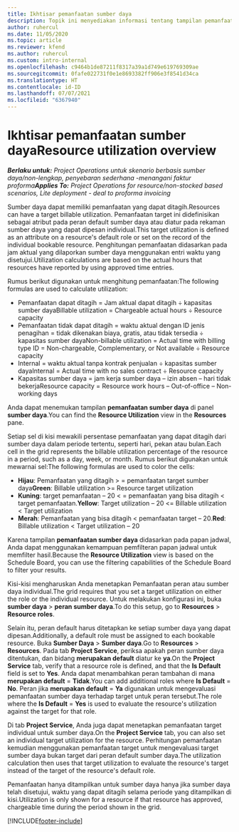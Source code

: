 ```yaml
---
title: Ikhtisar pemanfaatan sumber daya
description: Topik ini menyediakan informasi tentang tampilan pemanfaatan sumber daya di Project Operations.
author: ruhercul
ms.date: 11/05/2020
ms.topic: article
ms.reviewer: kfend
ms.author: ruhercul
ms.custom: intro-internal
ms.openlocfilehash: c9464b1de87211f8317a39a1d749e619769309ae
ms.sourcegitcommit: 0fafe022731f0e1e8693382ff906e3f8541d34ca
ms.translationtype: HT
ms.contentlocale: id-ID
ms.lasthandoff: 07/07/2021
ms.locfileid: "6367940"
---
```

# <a name="resource-utilization-overview"></a><span data-ttu-id="91d48-103">Ikhtisar pemanfaatan sumber daya</span><span class="sxs-lookup"><span data-stu-id="91d48-103">Resource utilization overview</span></span>

<span data-ttu-id="91d48-104">_**Berlaku untuk:** Project Operations untuk skenario berbasis sumber daya/non-lengkap, penyebaran sederhana -menangani faktur proforma_</span><span class="sxs-lookup"><span data-stu-id="91d48-104">_**Applies To:** Project Operations for resource/non-stocked based scenarios, Lite deployment - deal to proforma invoicing_</span></span>

<span data-ttu-id="91d48-105">Sumber daya dapat memiliki pemanfaatan yang dapat ditagih.</span><span class="sxs-lookup"><span data-stu-id="91d48-105">Resources can have a target billable utilization.</span></span> <span data-ttu-id="91d48-106">Pemanfaatan target ini didefinisikan sebagai atribut pada peran default sumber daya atau diatur pada rekaman sumber daya yang dapat dipesan individual.</span><span class="sxs-lookup"><span data-stu-id="91d48-106">This target utilization is defined as an attribute on a resource's default role or set on the record of the individual bookable resource.</span></span> <span data-ttu-id="91d48-107">Penghitungan pemanfaatan didasarkan pada jam aktual yang dilaporkan sumber daya menggunakan entri waktu yang disetujui.</span><span class="sxs-lookup"><span data-stu-id="91d48-107">Utilization calculations are based on the actual hours that resources have reported by using approved time entries.</span></span>

<span data-ttu-id="91d48-108">Rumus berikut digunakan untuk menghitung pemanfaatan:</span><span class="sxs-lookup"><span data-stu-id="91d48-108">The following formulas are used to calculate utilization:</span></span>

  - <span data-ttu-id="91d48-109">Pemanfaatan dapat ditagih = Jam aktual dapat ditagih ÷ kapasitas sumber daya</span><span class="sxs-lookup"><span data-stu-id="91d48-109">Billable utilization = Chargeable actual hours ÷ Resource capacity</span></span>
  - <span data-ttu-id="91d48-110">Pemanfaatan tidak dapat ditagih = waktu aktual dengan ID jenis penagihan = tidak dikenakan biaya, gratis, atau tidak tersedia ÷ kapasitas sumber daya</span><span class="sxs-lookup"><span data-stu-id="91d48-110">Non-billable utilization = Actual time with billing type ID = Non-chargeable, Complementary, or Not available ÷ Resource capacity</span></span>
  - <span data-ttu-id="91d48-111">Internal = waktu aktual tanpa kontrak penjualan ÷ kapasitas sumber daya</span><span class="sxs-lookup"><span data-stu-id="91d48-111">Internal = Actual time with no sales contract ÷ Resource capacity</span></span>
  - <span data-ttu-id="91d48-112">Kapasitas sumber daya = jam kerja sumber daya – izin absen – hari tidak bekerja</span><span class="sxs-lookup"><span data-stu-id="91d48-112">Resource capacity = Resource work hours – Out-of-office – Non-working days</span></span>

<span data-ttu-id="91d48-113">Anda dapat menemukan tampilan **pemanfaatan sumber daya** di panel **sumber daya**.</span><span class="sxs-lookup"><span data-stu-id="91d48-113">You can find the **Resource Utilization** view in the **Resources** pane.</span></span>

<span data-ttu-id="91d48-114">Setiap sel di kisi mewakili persentase pemanfaatan yang dapat ditagih dari sumber daya dalam periode tertentu, seperti hari, pekan atau bulan.</span><span class="sxs-lookup"><span data-stu-id="91d48-114">Each cell in the grid represents the billable utilization percentage of the resource in a period, such as a day, week, or month.</span></span> <span data-ttu-id="91d48-115">Rumus berikut digunakan untuk mewarnai sel:</span><span class="sxs-lookup"><span data-stu-id="91d48-115">The following formulas are used to color the cells:</span></span>

  - <span data-ttu-id="91d48-116">**Hijau**: Pemanfaatan yang ditagih > = pemanfaatan target sumber daya</span><span class="sxs-lookup"><span data-stu-id="91d48-116">**Green**: Billable utilization >= Resource target utilization</span></span>
  - <span data-ttu-id="91d48-117">**Kuning**: target pemanfaatan – 20 < = pemanfaatan yang bisa ditagih < target pemanfaatan.</span><span class="sxs-lookup"><span data-stu-id="91d48-117">**Yellow**: Target utilization – 20 <= Billable utilization < Target utilization</span></span>
  - <span data-ttu-id="91d48-118">**Merah**: Pemanfaatan yang bisa ditagih < pemanfaatan target – 20.</span><span class="sxs-lookup"><span data-stu-id="91d48-118">**Red**: Billable utilization < Target utilization – 20</span></span>

<span data-ttu-id="91d48-119">Karena tampilan **pemanfaatan sumber daya** didasarkan pada papan jadwal, Anda dapat menggunakan kemampuan pemfilteran papan jadwal untuk memfilter hasil.</span><span class="sxs-lookup"><span data-stu-id="91d48-119">Because the **Resource Utilization** view is based on the Schedule Board, you can use the filtering capabilities of the Schedule Board to filter your results.</span></span>

<span data-ttu-id="91d48-120">Kisi-kisi mengharuskan Anda menetapkan Pemanfaatan peran atau sumber daya individual.</span><span class="sxs-lookup"><span data-stu-id="91d48-120">The grid requires that you set a target utilization on either the role or the individual resource.</span></span> <span data-ttu-id="91d48-121">Untuk melakukan konfigurasi ini, buka **sumber daya** > **peran sumber daya**.</span><span class="sxs-lookup"><span data-stu-id="91d48-121">To do this setup, go to **Resources** > **Resource roles**.</span></span>

<span data-ttu-id="91d48-122">Selain itu, peran default harus ditetapkan ke setiap sumber daya yang dapat dipesan.</span><span class="sxs-lookup"><span data-stu-id="91d48-122">Additionally, a default role must be assigned to each bookable resource.</span></span> <span data-ttu-id="91d48-123">Buka **Sumber Daya** > **Sumber daya**.</span><span class="sxs-lookup"><span data-stu-id="91d48-123">Go to **Resources** > **Resources**.</span></span> <span data-ttu-id="91d48-124">Pada tab **Project Service**, periksa apakah peran sumber daya ditentukan, dan bidang **merupakan default** diatur ke **ya**.</span><span class="sxs-lookup"><span data-stu-id="91d48-124">On the **Project Service** tab, verify that a resource role is defined, and that the **Is Default** field is set to **Yes**.</span></span> <span data-ttu-id="91d48-125">Anda dapat menambahkan peran tambahan di mana **merupakan default** = **Tidak**.</span><span class="sxs-lookup"><span data-stu-id="91d48-125">You can add additional roles where **Is Default** = **No**.</span></span> <span data-ttu-id="91d48-126">Peran jika **merupakan default** = **Ya** digunakan untuk mengevaluasi pemanfaatan sumber daya terhadap target untuk peran tersebut.</span><span class="sxs-lookup"><span data-stu-id="91d48-126">The role where the **Is Default** = **Yes** is used to evaluate the resource's utilization against the target for that role.</span></span>

<span data-ttu-id="91d48-127">Di tab **Project Service**, Anda juga dapat menetapkan pemanfaatan target individual untuk sumber daya.</span><span class="sxs-lookup"><span data-stu-id="91d48-127">On the **Project Service** tab, you can also set an individual target utilization for the resource.</span></span> <span data-ttu-id="91d48-128">Perhitungan pemanfaatan kemudian menggunakan pemanfaatan target untuk mengevaluasi target sumber daya bukan target dari peran default sumber daya.</span><span class="sxs-lookup"><span data-stu-id="91d48-128">The utilization calculation then uses that target utilization to evaluate the resource's target instead of the target of the resource's default role.</span></span>

<span data-ttu-id="91d48-129">Pemanfaatan hanya ditampilkan untuk sumber daya hanya jika sumber daya telah disetujui, waktu yang dapat ditagih selama periode yang ditampilkan di kisi.</span><span class="sxs-lookup"><span data-stu-id="91d48-129">Utilization is only shown for a resource if that resource has approved, chargeable time during the period shown in the grid.</span></span>


[!INCLUDE[footer-include](../includes/footer-banner.md)]